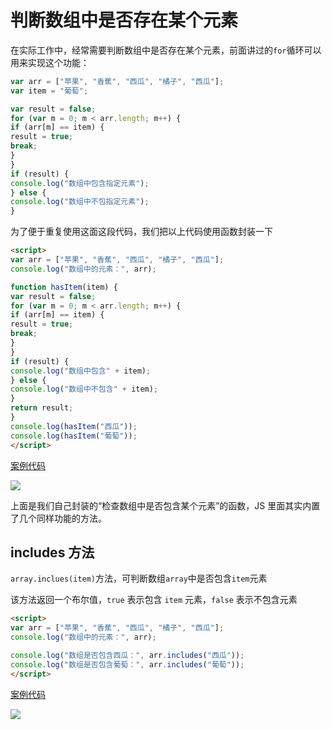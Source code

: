 # 判断数组中是否存在某个元素

在实际工作中，经常需要判断数组中是否存在某个元素，前面讲过的`for`循环可以用来实现这个功能：

```js
var arr = ["苹果", "香蕉", "西瓜", "橘子", "西瓜"];
var item = "葡萄";

var result = false;
for (var m = 0; m < arr.length; m++) {
if (arr[m] == item) {
result = true;
break;
}
}
if (result) {
console.log("数组中包含指定元素");
} else {
console.log("数组中不包指定元素");
}
```

为了便于重复使用这面这段代码，我们把以上代码使用函数封装一下

```html
<script>
var arr = ["苹果", "香蕉", "西瓜", "橘子", "西瓜"];
console.log("数组中的元素：", arr);

function hasItem(item) {
var result = false;
for (var m = 0; m < arr.length; m++) {
if (arr[m] == item) {
result = true;
break;
}
}
if (result) {
console.log("数组中包含" + item);
} else {
console.log("数组中不包含" + item);
}
return result;
}
console.log(hasItem("西瓜"));
console.log(hasItem("葡萄"));
</script>
```

[案例代码](./demo/demo01.html)

![](./images/01.png)

上面是我们自己封装的“检查数组中是否包含某个元素”的函数，JS 里面其实内置了几个同样功能的方法。

## includes 方法

`array.inclues(item)`方法，可判断数组`array`中是否包含`item`元素

该方法返回一个布尔值，`true` 表示包含 `item` 元素，`false` 表示不包含元素

```html
<script>
var arr = ["苹果", "香蕉", "西瓜", "橘子", "西瓜"];
console.log("数组中的元素：", arr);

console.log("数组是否包含西瓜：", arr.includes("西瓜"));
console.log("数组是否包含葡萄：", arr.includes("葡萄"));
</script>
```

[案例代码](./demo/demo02.html)

![](./images/02.png)
